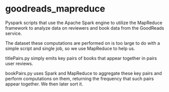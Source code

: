 # goodreads_mapreduce

Pyspark scripts that use the Apache Spark engine to utilize the MapReduce framework to analyze data on reviewers and book data from the GoodReads service.

The dataset these computations are performed on is too large to do with a simple script and single job, so we use MapReduce to help us.

titlePairs.py simply emits key pairs of books that appear together in pairs user reviews. 

bookPairs.py uses Spark and MapReduce to aggregate these key pairs and perform computations on them, returning the frequency that such pairs appear together. We then later sort it.